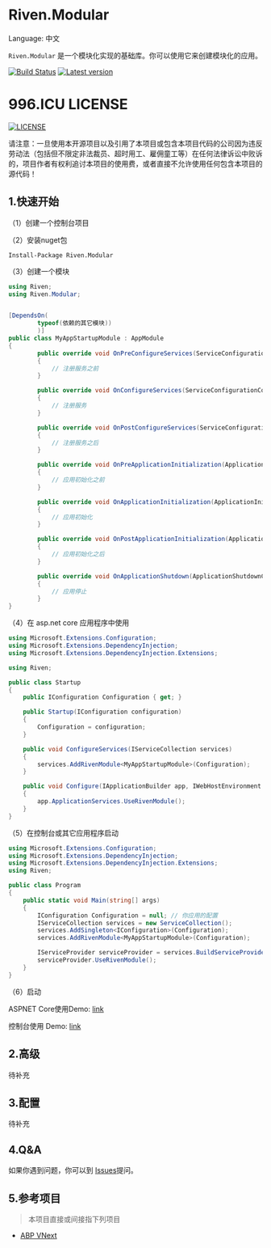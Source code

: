# Riven.Modular

Language: 中文

`Riven.Modular` 是一个模块化实现的基础库。你可以使用它来创建模块化的应用。


[![Build Status](https://dev.azure.com/rivenfx/Modular/_apis/build/status/rivenfx.Modular?branchName=master)](https://dev.azure.com/rivenfx/Modular/_build/latest?definitionId=2&branchName=master)
[![Latest version](https://img.shields.io/nuget/v/Riven.Modular.svg)](https://www.nuget.org/packages/Riven.Modular/)

# 996.ICU LICENSE
[![LICENSE](https://img.shields.io/badge/license-Anti%20996-blue.svg)](https://github.com/996icu/996.ICU/blob/master/LICENSE)

请注意：一旦使用本开源项目以及引用了本项目或包含本项目代码的公司因为违反劳动法（包括但不限定非法裁员、超时用工、雇佣童工等）在任何法律诉讼中败诉的，项目作者有权利追讨本项目的使用费，或者直接不允许使用任何包含本项目的源代码！



## 1.快速开始

（1）创建一个控制台项目

（2）安装nuget包

````shell
Install-Package Riven.Modular
````

（3）创建一个模块

````csharp
using Riven;
using Riven.Modular;


[DependsOn(
        typeof(依赖的其它模块))
        )]
public class MyAppStartupModule : AppModule
{
        public override void OnPreConfigureServices(ServiceConfigurationContext context)
        {
            // 注册服务之前
        }

        public override void OnConfigureServices(ServiceConfigurationContext context)
        {
            // 注册服务
        }

        public override void OnPostConfigureServices(ServiceConfigurationContext context)
        {
            // 注册服务之后
        }

        public override void OnPreApplicationInitialization(ApplicationInitializationContext context)
        {
            // 应用初始化之前
        }

        public override void OnApplicationInitialization(ApplicationInitializationContext context)
        {
            // 应用初始化
        }

        public override void OnPostApplicationInitialization(ApplicationInitializationContext context)
        {
            // 应用初始化之后
        }

        public override void OnApplicationShutdown(ApplicationShutdownContext context)
        {
            // 应用停止
        }
}


````

（4）在 asp.net core 应用程序中使用

````csharp
using Microsoft.Extensions.Configuration;
using Microsoft.Extensions.DependencyInjection;
using Microsoft.Extensions.DependencyInjection.Extensions;

using Riven;

public class Startup
{
    public IConfiguration Configuration { get; }

    public Startup(IConfiguration configuration)
    {
        Configuration = configuration;
    }

    public void ConfigureServices(IServiceCollection services)
    {
        services.AddRivenModule<MyAppStartupModule>(Configuration);
    }

    public void Configure(IApplicationBuilder app, IWebHostEnvironment env)
    {
        app.ApplicationServices.UseRivenModule();
    }
}

````

（5）在控制台或其它应用程序启动

````csharp
using Microsoft.Extensions.Configuration;
using Microsoft.Extensions.DependencyInjection;
using Microsoft.Extensions.DependencyInjection.Extensions;
using Riven;

public class Program
{
    public static void Main(string[] args)
    {
        IConfiguration Configuration = null; // 你应用的配置
        IServiceCollection services = new ServiceCollection();
        services.AddSingleton<IConfiguration>(Configuration);
        services.AddRivenModule<MyAppStartupModule>(Configuration);

        IServiceProvider serviceProvider = services.BuildServiceProvider();
        serviceProvider.UseRivenModule();
    }
}

````
（6）启动

ASPNET Core使用Demo: [link](/samples/WebSample)

控制台使用 Demo: [link](/samples/ConsoleSample)

## 2.高级

待补充

## 3.配置

待补充

## 4.Q&A

如果你遇到问题，你可以到 [Issues](https://github.com/rivenfx/modular/issues)提问。

## 5.参考项目

> 本项目直接或间接指下列项目

- [ABP VNext](https://github.com/abpframework/abp)

